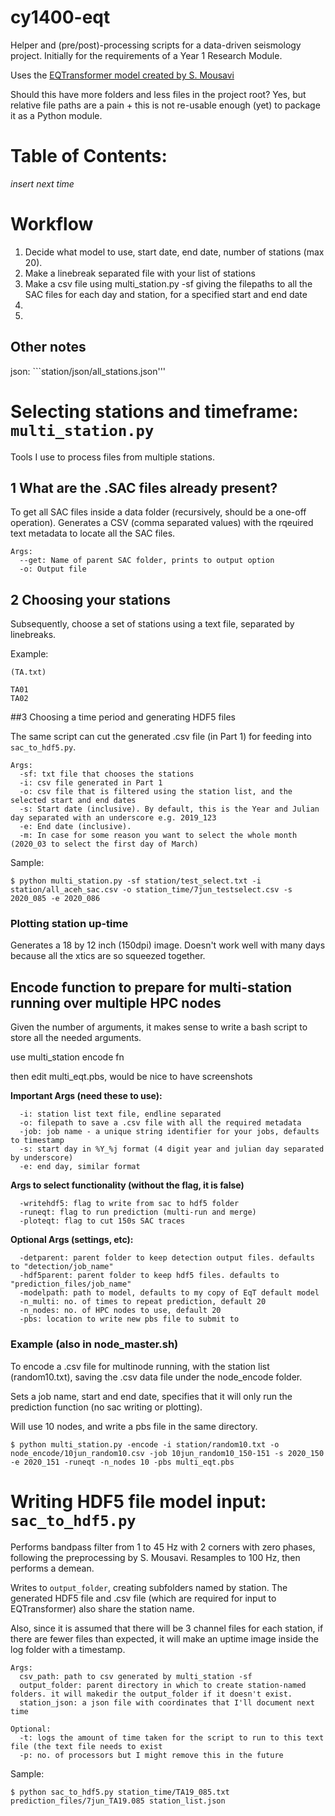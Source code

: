 # cy1400-eqt

Helper and (pre/post)-processing scripts for a data-driven seismology project. Initially for the requirements of a Year 1 Research Module. 

Uses the [EQTransformer model created by S. Mousavi](https://github.com/smousavi05/EQTransformer)

Should this have more folders and less files in the project root? Yes, but relative file paths are a pain + this is not re-usable enough (yet) to package it as a Python module. 

# Table of Contents:

_insert next time_



# Workflow

1. Decide what model to use, start date, end date, number of stations (max 20).
2. Make a linebreak separated file with your list of stations
3. Make a csv file using multi_station.py -sf giving the filepaths to all the SAC files for each day and station, for a specified start and end date
4. 
5. 

## Other notes

json: ```station/json/all_stations.json'''


# Selecting stations and timeframe: ```multi_station.py```

Tools I use to process files from multiple stations.



## 1 What are the .SAC files already present? 

To get all SAC files inside a data folder (recursively, should be a one-off operation). Generates a CSV (comma separated values) with the rqeuired text metadata to locate all the SAC files. 


```
Args:
  --get: Name of parent SAC folder, prints to output option
  -o: Output file
```

## 2 Choosing your stations

Subsequently, choose a set of stations using a text file, separated by linebreaks.

Example:

```
(TA.txt)

TA01
TA02
```
##3 Choosing a time period and generating HDF5 files

The same script can cut the generated .csv file (in Part 1) for feeding into ```sac_to_hdf5.py```. 

```
Args:
  -sf: txt file that chooses the stations
  -i: csv file generated in Part 1
  -o: csv file that is filtered using the station list, and the selected start and end dates
  -s: Start date (inclusive). By default, this is the Year and Julian day separated with an underscore e.g. 2019_123
  -e: End date (inclusive). 
  -m: In case for some reason you want to select the whole month (2020_03 to select the first day of March)
```

Sample:

```
$ python multi_station.py -sf station/test_select.txt -i station/all_aceh_sac.csv -o station_time/7jun_testselect.csv -s 2020_085 -e 2020_086
```

### Plotting station up-time

Generates a 18 by 12 inch (150dpi) image. Doesn't work well with many days because all the xtics are so squeezed together. 

## Encode function to prepare for multi-station running over multiple HPC nodes

Given the number of arguments, it makes sense to write a bash script to store all the needed arguments. 

use multi_station encode fn

then edit multi_eqt.pbs, would be nice to have screenshots


__Important Args (need these to use):__

```
  -i: station list text file, endline separated
  -o: filepath to save a .csv file with all the required metadata
  -job: job name - a unique string identifier for your jobs, defaults to timestamp
  -s: start day in %Y_%j format (4 digit year and julian day separated by underscore)
  -e: end day, similar format
```


__Args to select functionality (without the flag, it is false)__

```
  -writehdf5: flag to write from sac to hdf5 folder
  -runeqt: flag to run prediction (multi-run and merge)
  -ploteqt: flag to cut 150s SAC traces
```

__Optional Args (settings, etc):__

```
  -detparent: parent folder to keep detection output files. defaults to "detection/job_name"
  -hdf5parent: parent folder to keep hdf5 files. defaults to "prediction_files/job_name"
  -modelpath: path to model, defaults to my copy of EqT default model
  -n_multi: no. of times to repeat prediction, default 20
  -n_nodes: no. of HPC nodes to use, default 20
  -pbs: location to write new pbs file to submit to 
```

### Example (also in node_master.sh)

To encode a .csv file for multinode running, with the station list (random10.txt), saving the .csv data file under the node_encode folder.

Sets a job name, start and end date, specifies that it will only run the prediction function (no sac writing or plotting).

Will use 10 nodes, and write a pbs file in the same directory.

```
$ python multi_station.py -encode -i station/random10.txt -o node_encode/10jun_random10.csv -job 10jun_random10_150-151 -s 2020_150 -e 2020_151 -runeqt -n_nodes 10 -pbs multi_eqt.pbs
```

# Writing HDF5 file model input: ```sac_to_hdf5.py```

Performs bandpass filter from 1 to 45 Hz with 2 corners with zero phases, following the preprocessing by S. Mousavi. Resamples to 100 Hz, then performs a demean.

Writes to ```output_folder```, creating subfolders named by station. The generated HDF5 file and .csv file (which are required for input to EQTransformer) also share the station name.

Also, since it is assumed that there will be 3 channel files for each station, if there are fewer files than expected, it will make an uptime image inside the log folder with a timestamp.

```
Args:
  csv_path: path to csv generated by multi_station -sf
  output_folder: parent directory in which to create station-named folders. it will makedir the output_folder if it doesn't exist.
  station_json: a json file with coordinates that I'll document next time
  
Optional:
  -t: logs the amount of time taken for the script to run to this text file (the text file needs to exist
  -p: no. of processors but I might remove this in the future
```

Sample:

``` 
$ python sac_to_hdf5.py station_time/TA19_085.txt prediction_files/7jun_TA19.085 station_list.json 
```

